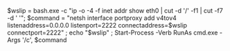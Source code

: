 $wslip = bash.exe -c "ip -o -4 -f inet addr show eth0 | cut -d '/' -f1 | cut -f7 -d ' '";
$command = "netsh interface portproxy add v4tov4 listenaddress=0.0.0.0 listenport=2222 connectaddress=$wslip connectport=2222" ;
echo  "$wslip" ;
Start-Process -Verb RunAs cmd.exe -Args '/c', $command

